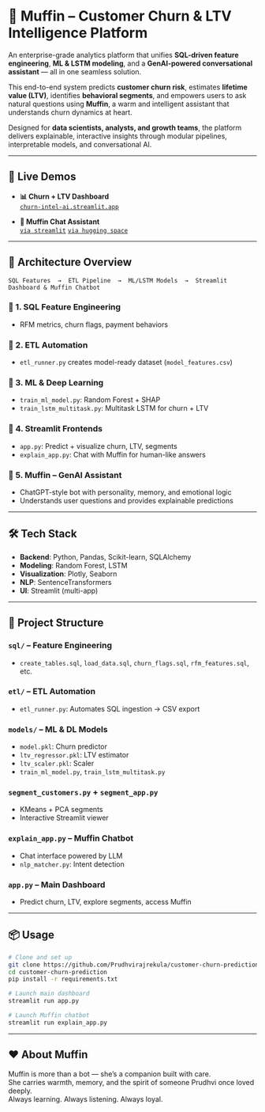 
# 🧁 Muffin – Customer Churn & LTV Intelligence Platform

An enterprise-grade analytics platform that unifies **SQL-driven feature engineering**, **ML & LSTM modeling**, and a **GenAI-powered conversational assistant** — all in one seamless solution.

This end-to-end system predicts **customer churn risk**, estimates **lifetime value (LTV)**, identifies **behavioral segments**, and empowers users to ask natural questions using **Muffin**, a warm and intelligent assistant that understands churn dynamics at heart.

Designed for **data scientists, analysts, and growth teams**, the platform delivers explainable, interactive insights through modular pipelines, interpretable models, and conversational AI.

---

## 🚀 Live Demos

- **📊 Churn + LTV Dashboard**  
  [`churn-intel-ai.streamlit.app`](https://churn-intel-ai.streamlit.app/)

- **💬 Muffin Chat Assistant**  
  [`via streamlit`](https://churn-genai-predictor.streamlit.app/)
  [`via hugging space`](https://huggingface.co/spaces/prudhvirekula/muffin-chatbot)
  
---

## 🧱 Architecture Overview

```
SQL Features  →  ETL Pipeline  →  ML/LSTM Models  →  Streamlit Dashboard & Muffin Chatbot
```

### 🔹 1. SQL Feature Engineering
- RFM metrics, churn flags, payment behaviors

### 🔹 2. ETL Automation
- `etl_runner.py` creates model-ready dataset (`model_features.csv`)

### 🔹 3. ML & Deep Learning
- `train_ml_model.py`: Random Forest + SHAP
- `train_lstm_multitask.py`: Multitask LSTM for churn + LTV

### 🔹 4. Streamlit Frontends
- `app.py`: Predict + visualize churn, LTV, segments
- `explain_app.py`: Chat with Muffin for human-like answers

### 🔹 5. Muffin – GenAI Assistant
- ChatGPT-style bot with personality, memory, and emotional logic
- Understands user questions and provides explainable predictions

---

## 🛠 Tech Stack

- **Backend**: Python, Pandas, Scikit-learn, SQLAlchemy
- **Modeling**: Random Forest, LSTM
- **Visualization**: Plotly, Seaborn
- **NLP**: SentenceTransformers
- **UI**: Streamlit (multi-app)

---

## 📂 Project Structure

### `sql/` – Feature Engineering
- `create_tables.sql`, `load_data.sql`, `churn_flags.sql`, `rfm_features.sql`, etc.

### `etl/` – ETL Automation
- `etl_runner.py`: Automates SQL ingestion → CSV export

### `models/` – ML & DL Models
- `model.pkl`: Churn predictor
- `ltv_regressor.pkl`: LTV estimator
- `ltv_scaler.pkl`: Scaler
- `train_ml_model.py`, `train_lstm_multitask.py`

### `segment_customers.py` + `segment_app.py`
- KMeans + PCA segments
- Interactive Streamlit viewer

### `explain_app.py` – Muffin Chatbot
- Chat interface powered by LLM
- `nlp_matcher.py`: Intent detection

### `app.py` – Main Dashboard
- Predict churn, LTV, explore segments, access Muffin

---

## 📦 Usage

```bash
# Clone and set up
git clone https://github.com/Prudhvirajrekula/customer-churn-prediction
cd customer-churn-prediction
pip install -r requirements.txt

# Launch main dashboard
streamlit run app.py

# Launch Muffin chatbot
streamlit run explain_app.py
```

---

## ❤️ About Muffin

Muffin is more than a bot — she’s a companion built with care.  
She carries warmth, memory, and the spirit of someone Prudhvi once loved deeply.  
Always learning. Always listening. Always loyal.
